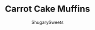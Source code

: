 ---
layout: ../../layouts/MarkdownPostLayout.astro
title: Carrot Cake Muffins
author: ShugarySweets
pubDate: 2018-12-07
description: "Youre going to love eating these Carrot Cake Muffins for breakfast. Especially since they are topped with a cream cheese frosting and walnuts!"
image_url: https://www.shugarysweets.com/wp-content/uploads/2017/03/carrot-cake-muffins-recipe.jpg
tags: ["Muffins","American"]
calories: 302
protein: 3
carbohydrates: 36
fats: 17
fiber: 1
ingredients: ["1 cup granulated sugar","1/2 cup vegetable oil","2 large eggs","1 cup all-purpose flour","1/2 teaspoon baking soda","1/2 teaspoon baking powder","1 teaspoon cinnamon","1/8 teaspoon nutmeg","1/8 teaspoon ginger","1/8 teaspoon cloves","1 cup shredded carrots","2 Tablespoons unsalted butter, softened","2 oz cream cheese, softened","1/2 teaspoon vanilla extract","1 cup powdered sugar","2 teaspoons milk","1/2 cup chopped walnuts"]
serves: 12
time: "39 minutes"
prepTime: "15 minutes"
instructions: ["Preheat oven to 350°F. Spray muffin tin with baking spray. Set aside.","In a large bowl, mix the sugar, oil and eggs together. Add in flour, baking soda, baking powder, cinnamon, nutmeg, ginger, and cloves. Mix until fully combined. Fold in carrots.","Using a large cookie scoop, fill muffin tin with batter about 2/3 full each. You should get 10-12 muffins.","Bake for 20-24 minutes. Remove from pan and cool completely.","For the frosting, beat the butter, cream cheese, vanilla, sugar and milk until smooth and fluffy. Drizzle over each muffin and add a sprinkle of the chopped walnuts. Serve and enjoy!"]
nutrition: ["302 calories","36 grams carbohydrates","41 milligrams cholesterol","17 grams fat","1 grams fiber","3 grams protein","3 grams saturated fat","107 milligrams sodium","26 grams sugar","0 grams trans fat","12 grams unsaturated fat"]
---